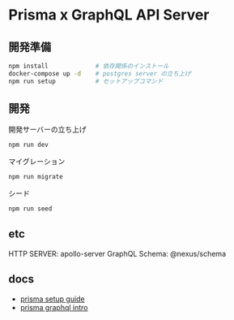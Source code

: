 # Prisma x GraphQL API Server

## 開発準備

```bash
npm install             # 依存関係のインストール
docker-compose up -d    # postgres server の立ち上げ
npm run setup           # セットアップコマンド
```

## 開発

開発サーバーの立ち上げ

```bash
npm run dev
```

マイグレーション

```bash
npm run migrate
```

シード

```bash
npm run seed
```

## etc

HTTP SERVER: apollo-server
GraphQL Schema: @nexus/schema

## docs

- [prisma setup guide](https://www.prisma.io/docs/getting-started/setup-prisma/start-from-scratch-typescript-postgres)
- [prisma graphql intro](https://www.prisma.io/docs/concepts/overview/prisma-in-your-stack/graphql)
